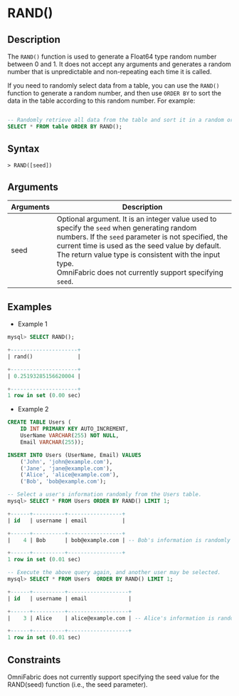 # **RAND()**

## **Description**

The `RAND()` function is used to generate a Float64 type random number between 0 and 1. It does not accept any arguments and generates a random number that is unpredictable and non-repeating each time it is called.

If you need to randomly select data from a table, you can use the `RAND()` function to generate a random number, and then use `ORDER BY` to sort the data in the table according to this random number. For example:

```sql

-- Randomly retrieve all data from the table and sort it in a random order, the order of the query results may differ each time.
SELECT * FROM table ORDER BY RAND();
```

## **Syntax**

```
> RAND([seed])
```

## **Arguments**

|  Arguments   | Description  |
|  ----  | ----  |
| seed | Optional argument. It is an integer value used to specify the `seed` when generating random numbers. If the `seed` parameter is not specified, the current time is used as the seed value by default. The return value type is consistent with the input type.<br>OmniFabric does not currently support specifying `seed`. |

## **Examples**

- Example 1

```sql
mysql> SELECT RAND();

+---------------------+
| rand()              |

+---------------------+
| 0.25193285156620004 |

+---------------------+
1 row in set (0.00 sec)
```

- Example 2

```sql
CREATE TABLE Users (
    ID INT PRIMARY KEY AUTO_INCREMENT,
    UserName VARCHAR(255) NOT NULL,
    Email VARCHAR(255));

INSERT INTO Users (UserName, Email) VALUES
    ('John', 'john@example.com'),
    ('Jane', 'jane@example.com'),
    ('Alice', 'alice@example.com'),
    ('Bob', 'bob@example.com');

-- Select a user's information randomly from the Users table.
mysql> SELECT * FROM Users ORDER BY RAND() LIMIT 1;

+------+----------+-----------------+
| id   | username | email           |

+------+----------+-----------------+
|    4 | Bob      | bob@example.com | -- Bob's information is randomly selected.

+------+----------+-----------------+
1 row in set (0.01 sec)

-- Execute the above query again, and another user may be selected.
mysql> SELECT * FROM Users  ORDER BY RAND() LIMIT 1;

+------+----------+-------------------+
| id   | username | email             |

+------+----------+-------------------+
|    3 | Alice    | alice@example.com | -- Alice's information is randomly selected.

+------+----------+-------------------+
1 row in set (0.01 sec)
```

## **Constraints**

OmniFabric does not currently support specifying the seed value for the RAND(seed) function (i.e., the seed parameter).
